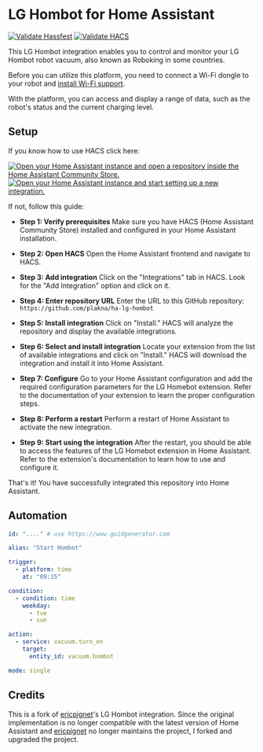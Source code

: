 # LG Hombot for Home Assistant

[![Validate Hassfest](https://github.com/plakna/ha-lg-hombot/actions/workflows/hassfest.yaml/badge.svg)](https://github.com/plakna/ha-lg-hombot/actions/workflows/hassfest.yaml) [![Validate HACS](https://github.com/plakna/ha-lg-hombot/actions/workflows/hacs.yaml/badge.svg)](https://github.com/plakna/ha-lg-hombot/actions/workflows/hacs.yaml) 

This LG Hombot integration enables you to control and monitor your LG Hombot robot vacuum, also known as Roboking in some countries.

Before you can utilize this platform, you need to connect a Wi-Fi dongle to your robot and [install Wi-Fi support](https://www.roboter-forum.com/index.php?thread/10009-lg-hombot-3-0-wlan-kamera-steuerung-per-weboberfl%C3%A4che/&postID=107354#post107354).

With the platform, you can access and display a range of data, such as the robot's status and the current charging level.

## Setup

If you know how to use HACS click here:

[![Open your Home Assistant instance and open a repository inside the Home Assistant Community Store.](https://my.home-assistant.io/badges/hacs_repository.svg)](https://my.home-assistant.io/redirect/hacs_repository/?owner=plakna&repository=ha-lg-hombot&category=integration) [![Open your Home Assistant instance and start setting up a new integration.](https://my.home-assistant.io/badges/config_flow_start.svg)](https://my.home-assistant.io/redirect/config_flow_start/?domain=lg_hombot)

If not, follow this guide:

- **Step 1: Verify prerequisites** Make sure you have HACS (Home Assistant Community Store) installed and configured in your Home Assistant installation.

- **Step 2: Open HACS** Open the Home Assistant frontend and navigate to HACS.

- **Step 3: Add integration** Click on the "Integrations" tab in HACS. Look for the "Add Integration" option and click on it.

- **Step 4: Enter repository URL** Enter the URL to this GitHub repository: `https://github.com/plakna/ha-lg-hombot`

- **Step 5: Install integration** Click on "Install." HACS will analyze the repository and display the available integrations.

- **Step 6: Select and install integration** Locate your extension from the list of available integrations and click on "Install." HACS will download the integration and install it into Home Assistant.

- **Step 7: Configure** Go to your Home Assistant configuration and add the required configuration parameters for the LG Homebot extension. Refer to the documentation of your extension to learn the proper configuration steps.

- **Step 8: Perform a restart** Perform a restart of Home Assistant to activate the new integration.

- **Step 9: Start using the integration** After the restart, you should be able to access the features of the LG Homebot extension in Home Assistant. Refer to the extension's documentation to learn how to use and configure it.

That's it! You have successfully integrated this repository into Home Assistant.

## Automation

```yaml
id: "...." # use https://www.guidgenerator.com 

alias: "Start Hombot"

trigger:
  - platform: time
    at: "09:15"

condition:
  - condition: time
    weekday:
      - tue
      - sun

action:
  - service: vacuum.turn_on
    target:
      entity_id: vacuum.hombot

mode: single
```

## Credits

This is a fork of [ericpignet](https://github.com/ericpignet)'s LG Hombot integration. Since the original implementation is no longer compatible with the latest version of Home Assistant and [ericpignet](https://github.com/ericpignet) no longer maintains the project, I forked and upgraded the project.
